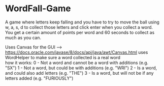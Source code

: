 # WordFall-Game
A game where letters keep falling and you have to try to move the ball using w, a, s, d to collect those letters and click enter when you collect a word. You get a certain amount of points per word and 60 seconds to collect as much as you can.


Uses Canvas for the GUI -->   https://docs.oracle.com/javase/8/docs/api/java/awt/Canvas.html
uses WordHelper to make sure a word collected is a real word  
  how it works:
      0 - Not a word and cannot be a word with additions (e.g. "SX")
      1 - Not a word, but could be with  additions (e.g. "WRI")
      2 - Is a word, and could also add letters (e.g. "THE")
      3 - Is a word, but will not be if any letters added (e.g. "FURIOUSLY")

